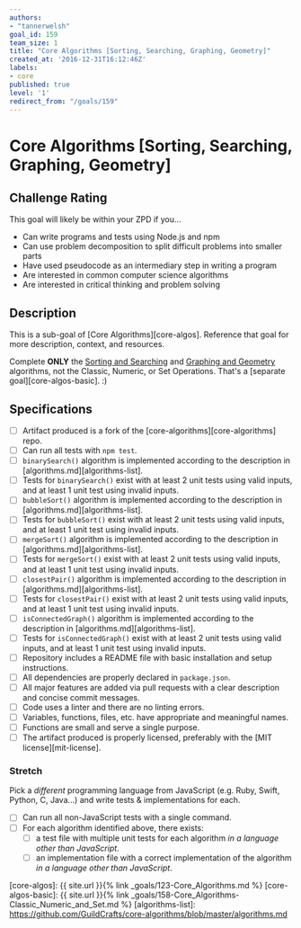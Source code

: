 ```yaml
---
authors:
- "tannerwelsh"
goal_id: 159
team_size: 1
title: "Core Algorithms [Sorting, Searching, Graphing, Geometry]"
created_at: '2016-12-31T16:12:46Z'
labels:
- core
published: true
level: '1'
redirect_from: "/goals/159"
---
```


# Core Algorithms [Sorting, Searching, Graphing, Geometry]

## Challenge Rating

This goal will likely be within your ZPD if you...

- Can write programs and tests using Node.js and npm
- Can use problem decomposition to split difficult problems into smaller parts
- Have used pseudocode as an intermediary step in writing a program
- Are interested in common computer science algorithms
- Are interested in critical thinking and problem solving

## Description

This is a sub-goal of [Core Algorithms][core-algos]. Reference that goal for more description, context, and resources.

Complete **ONLY** the [Sorting and Searching](https://github.com/GuildCrafts/core-algorithms/blob/master/algorithms.md#sorting-and-searching) and [Graphing and Geometry](https://github.com/GuildCrafts/core-algorithms/blob/master/algorithms.md#graphing-and-geometry) algorithms, not the Classic, Numeric, or Set Operations. That's a [separate goal][core-algos-basic]. :)

## Specifications

- [ ] Artifact produced is a fork of the [core-algorithms][core-algorithms] repo.
- [ ] Can run all tests with `npm test`.
- [ ] `binarySearch()` algorithm is implemented according to the description in [algorithms.md][algorithms-list].
- [ ] Tests for `binarySearch()` exist with at least 2 unit tests using valid inputs, and at least 1 unit test using invalid inputs.
- [ ] `bubbleSort()` algorithm is implemented according to the description in [algorithms.md][algorithms-list].
- [ ] Tests for `bubbleSort()` exist with at least 2 unit tests using valid inputs, and at least 1 unit test using invalid inputs.
- [ ] `mergeSort()` algorithm is implemented according to the description in [algorithms.md][algorithms-list].
- [ ] Tests for `mergeSort()` exist with at least 2 unit tests using valid inputs, and at least 1 unit test using invalid inputs.
- [ ] `closestPair()` algorithm is implemented according to the description in [algorithms.md][algorithms-list].
- [ ] Tests for `closestPair()` exist with at least 2 unit tests using valid inputs, and at least 1 unit test using invalid inputs.
- [ ] `isConnectedGraph()` algorithm is implemented according to the description in [algorithms.md][algorithms-list].
- [ ] Tests for `isConnectedGraph()` exist with at least 2 unit tests using valid inputs, and at least 1 unit test using invalid inputs.
- [ ] Repository includes a README file with basic installation and setup instructions.
- [ ] All dependencies are properly declared in `package.json`.
- [ ] All major features are added via pull requests with a clear description and concise commit messages.
- [ ] Code uses a linter and there are no linting errors.
- [ ] Variables, functions, files, etc. have appropriate and meaningful names.
- [ ] Functions are small and serve a single purpose.
- [ ] The artifact produced is properly licensed, preferably with the [MIT license][mit-license].

### Stretch

Pick a _different_ programming language from JavaScript (e.g. Ruby, Swift, Python, C, Java...) and write tests & implementations for each.

- [ ] Can run all non-JavaScript tests with a single command.
- [ ] For each algorithm identified above, there exists:
  - [ ] a test file with multiple unit tests for each algorithm  _in a language other than JavaScript_.
  - [ ] an implementation file with a correct implementation of the algorithm _in a language other than JavaScript_.

[core-algos]: {{ site.url }}{% link _goals/123-Core_Algorithms.md %}
[core-algos-basic]: {{ site.url }}{% link _goals/158-Core_Algorithms-Classic_Numeric_and_Set.md %}
[algorithms-list]: https://github.com/GuildCrafts/core-algorithms/blob/master/algorithms.md
